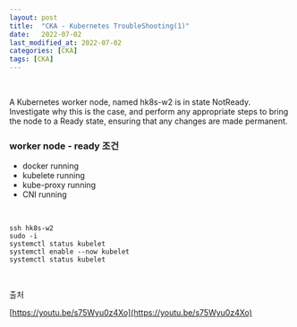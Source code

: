 ```yaml
---
layout: post
title:  "CKA - Kubernetes TroubleShooting(1)"
date:   2022-07-02
last_modified_at: 2022-07-02
categories: [CKA]
tags: [CKA]
---
```


<br/>

A Kubernetes worker node, named hk8s-w2 is in state NotReady.
Investigate why this is the case, and perform any appropriate steps to 
bring the node to a Ready state, ensuring that any changes are made permanent.

### worker node - ready 조건

- docker running
- kubelete running
- kube-proxy running
- CNI running

<br/>

```shell
ssh hk8s-w2
sudo -i
systemctl status kubelet
systemctl enable --now kubelet
systemctl status kubelet
```

<br/>

출처

[https://youtu.be/s75Wyu0z4Xo](https://youtu.be/s75Wyu0z4Xo)